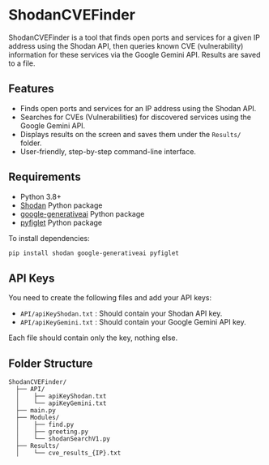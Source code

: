 # ShodanCVEFinder

ShodanCVEFinder is a tool that finds open ports and services for a given IP address using the Shodan API, then queries known CVE (vulnerability) information for these services via the Google Gemini API. Results are saved to a file.

## Features
- Finds open ports and services for an IP address using the Shodan API.
- Searches for CVEs (Vulnerabilities) for discovered services using the Google Gemini API.
- Displays results on the screen and saves them under the `Results/` folder.
- User-friendly, step-by-step command-line interface.

## Requirements
- Python 3.8+
- [Shodan](https://pypi.org/project/shodan/) Python package
- [google-generativeai](https://pypi.org/project/google-generativeai/) Python package
- [pyfiglet](https://pypi.org/project/pyfiglet/) Python package

To install dependencies:
```bash
pip install shodan google-generativeai pyfiglet
```

## API Keys
You need to create the following files and add your API keys:

- `API/apiKeyShodan.txt` : Should contain your Shodan API key.
- `API/apiKeyGemini.txt` : Should contain your Google Gemini API key.

Each file should contain only the key, nothing else.

## Folder Structure
```
ShodanCVEFinder/
  ├── API/
  │    ├── apiKeyShodan.txt
  │    └── apiKeyGemini.txt
  ├── main.py
  ├── Modules/
  │    ├── find.py
  │    ├── greeting.py
  │    └── shodanSearchV1.py
  ├── Results/
  │    └── cve_results_{IP}.txt
```